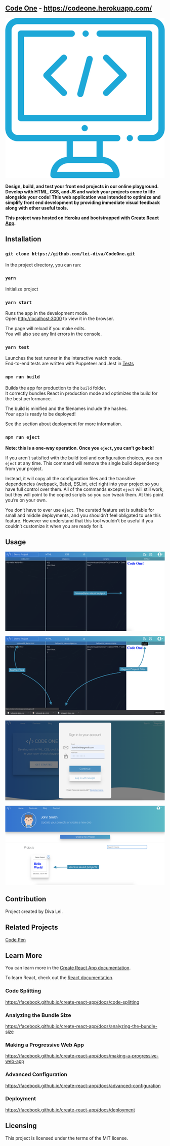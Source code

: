 ## [Code One](https://codeone.herokuapp.com/) - https://codeone.herokuapp.com/

![Code One](./src/images/coding.png)


**Design, build, and test your front end projects in our online playground.
Develop with HTML, CSS, and JS and watch your projects come to life alongside your code!
This web application was intended to optimize and simplify front end development by providing immediate visual feedback along with other useful tools.**


**This project was hosted on [Heroku](https://www.heroku.com/) and bootstrapped with [Create React App](https://github.com/facebook/create-react-app).**

## Installation

### `git clone https://github.com/lei-diva/CodeOne.git`

In the project directory, you can run:

### `yarn`
Initialize project

### `yarn start`

Runs the app in the development mode.<br />
Open [http://localhost:3000](http://localhost:3000) to view it in the browser.

The page will reload if you make edits.<br />
You will also see any lint errors in the console.

### `yarn test`

Launches the test runner in the interactive watch mode.<br />
End-to-end tests are written with Puppeteer and Jest in [Tests](./tests)

### `npm run build`

Builds the app for production to the `build` folder.<br />
It correctly bundles React in production mode and optimizes the build for the best performance.

The build is minified and the filenames include the hashes.<br />
Your app is ready to be deployed!

See the section about [deployment](https://facebook.github.io/create-react-app/docs/deployment) for more information.

### `npm run eject`

**Note: this is a one-way operation. Once you `eject`, you can’t go back!**

If you aren’t satisfied with the build tool and configuration choices, you can `eject` at any time. This command will remove the single build dependency from your project.

Instead, it will copy all the configuration files and the transitive dependencies (webpack, Babel, ESLint, etc) right into your project so you have full control over them. All of the commands except `eject` will still work, but they will point to the copied scripts so you can tweak them. At this point you’re on your own.

You don’t have to ever use `eject`. The curated feature set is suitable for small and middle deployments, and you shouldn’t feel obligated to use this feature. However we understand that this tool wouldn’t be useful if you couldn’t customize it when you are ready for it.

## Usage
![Code Alongside a Live Browser](./src/images/firstslide.png)

![Export Files](./src/images/secondslide.png)

![Login to account](./src/images/login-ss.png)

![Access saved Projects](./src/images/profile-ss.png)



## Contribution
Project created by Diva Lei.

## Related Projects

[Code Pen](https://codepen.io/pen/)


## Learn More

You can learn more in the [Create React App documentation](https://facebook.github.io/create-react-app/docs/getting-started).

To learn React, check out the [React documentation](https://reactjs.org/).

### Code Splitting

https://facebook.github.io/create-react-app/docs/code-splitting

### Analyzing the Bundle Size

https://facebook.github.io/create-react-app/docs/analyzing-the-bundle-size

### Making a Progressive Web App

https://facebook.github.io/create-react-app/docs/making-a-progressive-web-app

### Advanced Configuration

https://facebook.github.io/create-react-app/docs/advanced-configuration

### Deployment

https://facebook.github.io/create-react-app/docs/deployment


## Licensing
This project is licensed under the terms of the MIT license.
